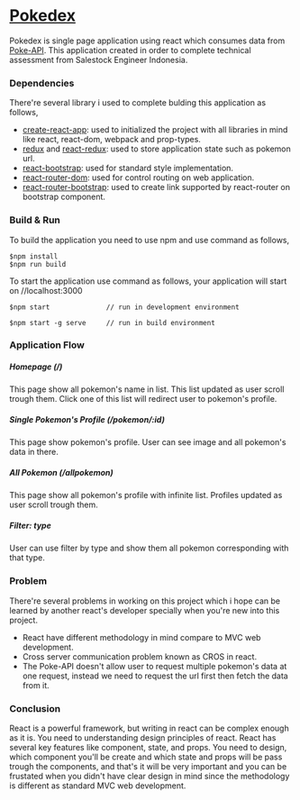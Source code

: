 # [Pokedex](http://fzpokedex.herokuapp.com)
Pokedex is single page application using react which consumes data from [Poke-API](http://pokeapi.co). This application created in order to complete technical assessment from Salestock Engineer Indonesia.

### Dependencies
There're several library i used to complete bulding this application as follows,
- [create-react-app](https://www.npmjs.com/package/create-react-app): used to initialized the project with all libraries in mind like react, react-dom, webpack and prop-types.
- [redux](https://www.npmjs.com/package/redux) and [react-redux](https://www.npmjs.com/package/react-redux): used to store application state such as pokemon url.
- [react-bootstrap](https://www.npmjs.com/package/react-bootstrap): used for standard style implementation.
- [react-router-dom](https://www.npmjs.com/package/react-router-dom): used for control routing on web application.
- [react-router-bootstrap](https://www.npmjs.com/package/react-router-bootstrap): used to create link supported by react-router on bootstrap component.

### Build & Run
To build the application you need to use npm and use command as follows,
```{engine='sh'}
$npm install
$npm run build
```
To start the application use command as follows, your application will start on //localhost:3000
```{engine='sh'}
$npm start              // run in development environment

$npm start -g serve     // run in build environment
```

### Application Flow
##### Homepage (/)
This page show all pokemon's name in list. This list updated as user scroll trough them. Click one of this list will redirect user to pokemon's profile.
##### Single Pokemon's Profile (/pokemon/:id)
This page show pokemon's profile. User can see image and all pokemon's data in there.
##### All Pokemon (/allpokemon)
This page show all pokemon's profile with infinite list. Profiles updated as user scroll trough them.
##### Filter: type
User can use filter by type and show them all pokemon corresponding with that type.

### Problem
There're several problems in working on this project which i hope can be learned by another react's developer specially when you're new into this project.
- React have different methodology in mind compare to MVC web development.
- Cross server communication problem known as CROS in react.
- The Poke-API doesn't allow user to request multiple pokemon's data at one request, instead we need to request the url first then fetch the data from it.

### Conclusion
React is a powerful framework, but writing in react can be complex enough as it is. You need to understanding design principles of react. React has several key features like component, state, and props. You need to design, which component you'll be create and which state and props will be pass trough the components, and that's it will be very important and you can be frustated when you didn't have clear design in mind since the methodology is different as standard MVC web development.
